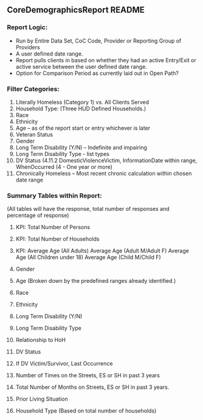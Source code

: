## CoreDemographicsReport README

### Report Logic:
* Run by Entire Data Set, CoC Code, Provider or Reporting Group of Providers
* A user defined date range.
* Report pulls clients in based on whether they had an active Entry/Exit or active service
between the user defined date range.
* Option for Comparison Period as currently laid out in Open Path?
### Filter Categories:
1. Literally Homeless (Category 1) vs. All Clients Served
2. Household Type: (Three HUD Defined Households.)
3. Race
4. Ethnicity
5. Age – as of the report start or entry whichever is later
6. Veteran Status
7. Gender
8. Long Term Disability (Y/N) – Indefinite and impairing
9. Long Term Disability Type - list types
10. DV Status (4.11.2 DomesticViolenceVictim, InformationDate within range,
WhenOccurred (4 - One year or more)
11. Chronically Homeless – Most recent chronic calculation within chosen date range
### Summary Tables within Report:
(All tables will have the response, total number of responses and percentage of response)
1. KPI: Total Number of Persons
2. KPI: Total Number of Households
3. KPI: Average Age (All Adults) Average Age (Adult M/Adult F) Average Age (All Children
under 18) Average Age (Child M/Child F)
4. Gender
5. Age (Broken down by the predefined ranges already identified.)
6. Race
7. Ethnicity
8. Long Term Disability (Y/N)
9. Long Term Disability Type
10. Relationship to HoH
11. DV Status
12. If DV Victim/Survivor, Last Occurrence
13. Number of Times on the Streets, ES or SH in past 3 years
14. Total Number of Months on Streets, ES or SH in past 3 years.
15. Prior Living Situation

16. Household Type (Based on total number of households)
